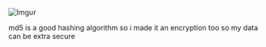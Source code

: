 ![Imgur](http://i.imgur.com/dGGD8dZ.png)

md5 is a good hashing algorithm so i made it an encryption too so my data can be extra secure
